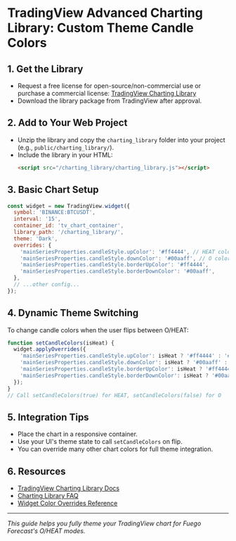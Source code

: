 # TradingView Advanced Charting Library: Custom Theme Candle Colors

## 1. Get the Library
- Request a free license for open-source/non-commercial use or purchase a commercial license: [TradingView Charting Library](https://www.tradingview.com/HTML5-stock-forex-bitcoin-charting-library/)
- Download the library package from TradingView after approval.

## 2. Add to Your Web Project
- Unzip the library and copy the `charting_library` folder into your project (e.g., `public/charting_library/`).
- Include the library in your HTML:
  ```html
  <script src="/charting_library/charting_library.js"></script>
  ```

## 3. Basic Chart Setup
```js
const widget = new TradingView.widget({
  symbol: 'BINANCE:BTCUSDT',
  interval: '15',
  container_id: 'tv_chart_container',
  library_path: '/charting_library/',
  theme: 'Dark',
  overrides: {
    'mainSeriesProperties.candleStyle.upColor': '#ff4444', // HEAT color
    'mainSeriesProperties.candleStyle.downColor': '#00aaff', // O color
    'mainSeriesProperties.candleStyle.borderUpColor': '#ff4444',
    'mainSeriesProperties.candleStyle.borderDownColor': '#00aaff',
  },
  // ...other config...
});
```

## 4. Dynamic Theme Switching
To change candle colors when the user flips between O/HEAT:
```js
function setCandleColors(isHeat) {
  widget.applyOverrides({
    'mainSeriesProperties.candleStyle.upColor': isHeat ? '#ff4444' : '#00aaff',
    'mainSeriesProperties.candleStyle.downColor': isHeat ? '#00aaff' : '#ff4444',
    'mainSeriesProperties.candleStyle.borderUpColor': isHeat ? '#ff4444' : '#00aaff',
    'mainSeriesProperties.candleStyle.borderDownColor': isHeat ? '#00aaff' : '#ff4444',
  });
}
// Call setCandleColors(true) for HEAT, setCandleColors(false) for O
```

## 5. Integration Tips
- Place the chart in a responsive container.
- Use your UI's theme state to call `setCandleColors` on flip.
- You can override many other chart colors for full theme integration.

## 6. Resources
- [TradingView Charting Library Docs](https://tradingview.github.io/lightweight-charts/)
- [Charting Library FAQ](https://www.tradingview.com/HTML5-stock-forex-bitcoin-charting-library/)
- [Widget Color Overrides Reference](https://tradingview.github.io/lightweight-charts/docs/customization)

---
*This guide helps you fully theme your TradingView chart for Fuego Forecast's O/HEAT modes.* 